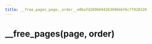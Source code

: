 ```yaml
---
title: __free_pages_page,_order__e0bafd2896694263996bbf6cff028320
---
```


# __free_pages(page, order)